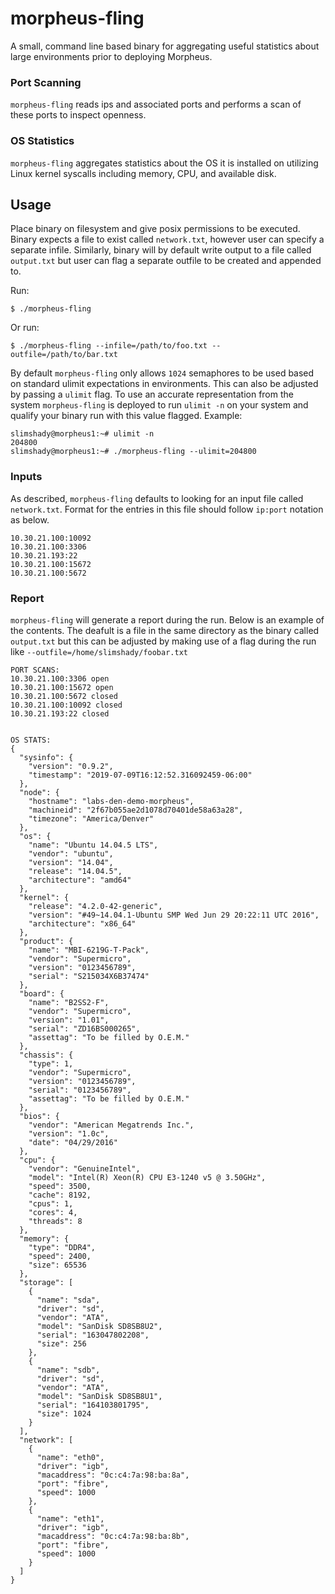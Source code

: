 # morpheus-fling

A small, command line based binary for aggregating useful statistics about large environments prior to deploying Morpheus.

### Port Scanning

`morpheus-fling` reads ips and associated ports and performs a scan of these ports to inspect openness. 

### OS Statistics

`morpheus-fling` aggregates statistics about the OS it is installed on utilizing Linux kernel syscalls including memory, CPU, and available disk.

## Usage

Place binary on filesystem and give posix permissions to be executed.  Binary expects a file to exist called `network.txt`, however user can specify a separate infile.  Similarly, binary will by default write output to a file called `output.txt` but user can flag a separate outfile to be created and appended to.

Run:
```
$ ./morpheus-fling
```

Or run:
```
$ ./morpheus-fling --infile=/path/to/foo.txt --outfile=/path/to/bar.txt
```

By default `morpheus-fling` only allows `1024` semaphores to be used based on standard ulimit expectations in environments.  This can also be adjusted by passing a `ulimit` flag.  To use an accurate representation from the system `morpheus-fling` is deployed to run `ulimit -n` on your system and qualify your binary run with this value flagged.
Example:
```
slimshady@morpheus1:~# ulimit -n
204800
slimshady@morpheus1:~# ./morpheus-fling --ulimit=204800
```

### Inputs

As described, `morpheus-fling` defaults to looking for an input file called `network.txt`.  Format for the entries in this file should follow `ip:port` notation as below.
```
10.30.21.100:10092
10.30.21.100:3306
10.30.21.193:22
10.30.21.100:15672
10.30.21.100:5672
```

### Report

`morpheus-fling` will generate a report during the run.  Below is an example of the contents.  The deafult is a file in the same directory as the binary called `output.txt` but this can be adjusted by making use of a flag during the run like `--outfile=/home/slimshady/foobar.txt`
```
PORT SCANS:
10.30.21.100:3306 open
10.30.21.100:15672 open
10.30.21.100:5672 closed
10.30.21.100:10092 closed
10.30.21.193:22 closed


OS STATS:
{
  "sysinfo": {
    "version": "0.9.2",
    "timestamp": "2019-07-09T16:12:52.316092459-06:00"
  },
  "node": {
    "hostname": "labs-den-demo-morpheus",
    "machineid": "2f67b055ae2d1078d70401de58a63a28",
    "timezone": "America/Denver"
  },
  "os": {
    "name": "Ubuntu 14.04.5 LTS",
    "vendor": "ubuntu",
    "version": "14.04",
    "release": "14.04.5",
    "architecture": "amd64"
  },
  "kernel": {
    "release": "4.2.0-42-generic",
    "version": "#49~14.04.1-Ubuntu SMP Wed Jun 29 20:22:11 UTC 2016",
    "architecture": "x86_64"
  },
  "product": {
    "name": "MBI-6219G-T-Pack",
    "vendor": "Supermicro",
    "version": "0123456789",
    "serial": "S215034X6B37474"
  },
  "board": {
    "name": "B2SS2-F",
    "vendor": "Supermicro",
    "version": "1.01",
    "serial": "ZD16BS000265",
    "assettag": "To be filled by O.E.M."
  },
  "chassis": {
    "type": 1,
    "vendor": "Supermicro",
    "version": "0123456789",
    "serial": "0123456789",
    "assettag": "To be filled by O.E.M."
  },
  "bios": {
    "vendor": "American Megatrends Inc.",
    "version": "1.0c",
    "date": "04/29/2016"
  },
  "cpu": {
    "vendor": "GenuineIntel",
    "model": "Intel(R) Xeon(R) CPU E3-1240 v5 @ 3.50GHz",
    "speed": 3500,
    "cache": 8192,
    "cpus": 1,
    "cores": 4,
    "threads": 8
  },
  "memory": {
    "type": "DDR4",
    "speed": 2400,
    "size": 65536
  },
  "storage": [
    {
      "name": "sda",
      "driver": "sd",
      "vendor": "ATA",
      "model": "SanDisk SD8SB8U2",
      "serial": "163047802208",
      "size": 256
    },
    {
      "name": "sdb",
      "driver": "sd",
      "vendor": "ATA",
      "model": "SanDisk SD8SB8U1",
      "serial": "164103801795",
      "size": 1024
    }
  ],
  "network": [
    {
      "name": "eth0",
      "driver": "igb",
      "macaddress": "0c:c4:7a:98:ba:8a",
      "port": "fibre",
      "speed": 1000
    },
    {
      "name": "eth1",
      "driver": "igb",
      "macaddress": "0c:c4:7a:98:ba:8b",
      "port": "fibre",
      "speed": 1000
    }
  ]
}
```
